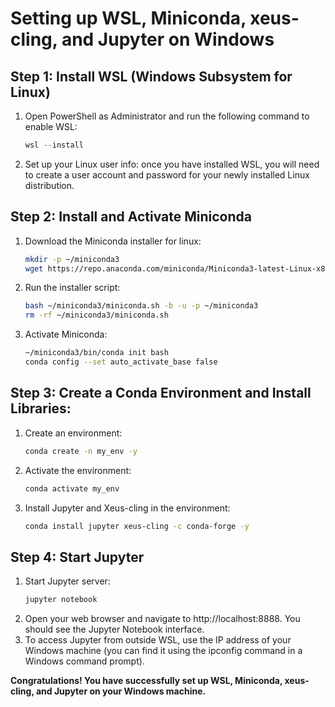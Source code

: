 # Setting up WSL, Miniconda, xeus-cling, and Jupyter on Windows

## Step 1: Install WSL (Windows Subsystem for Linux)

1. Open PowerShell as Administrator and run the following command to enable WSL:

   ```powershell
   wsl --install
   ```
2. Set up your Linux user info:
   once you have installed WSL, you will need to create a user account and password for your newly installed Linux distribution.

## Step 2: Install and Activate Miniconda
1. Download the Miniconda installer for linux:
   ```bash
   mkdir -p ~/miniconda3
   wget https://repo.anaconda.com/miniconda/Miniconda3-latest-Linux-x86_64.sh -O ~/miniconda3/miniconda.sh
   ```
2. Run the installer script:
    ```bash
    bash ~/miniconda3/miniconda.sh -b -u -p ~/miniconda3
    rm -rf ~/miniconda3/miniconda.sh
    ```
3. Activate Miniconda:
    ```bash
    ~/miniconda3/bin/conda init bash
    conda config --set auto_activate_base false
    ```
## Step 3: Create a Conda Environment and Install Libraries:
1. Create an environment:
    ```bash
    conda create -n my_env -y
    ```
2. Activate the environment:
    ```bash
    conda activate my_env
    ```
3. Install Jupyter and Xeus-cling in the environment:
    ```bash
    conda install jupyter xeus-cling -c conda-forge -y
    ```
## Step 4: Start Jupyter
1. Start Jupyter server:
    ```bash
    jupyter notebook
    ```
2. Open your web browser and navigate to http://localhost:8888. You should see the Jupyter Notebook interface.
3. To access Jupyter from outside WSL, use the IP address of your Windows machine (you can find it using the ipconfig command in a Windows command prompt).

**Congratulations! You have successfully set up WSL, Miniconda, xeus-cling, and Jupyter on your Windows machine.**

